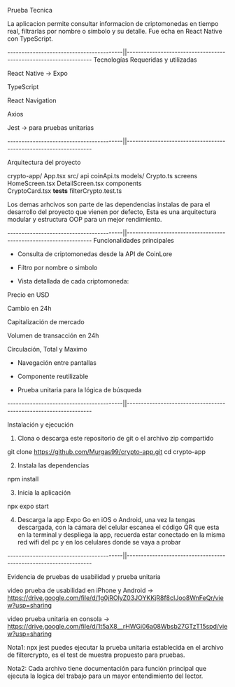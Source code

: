 Prueba Tecnica 

La aplicacion permite consultar informacion de criptomonedas en tiempo real, filtrarlas por nombre o símbolo y su detalle. Fue echa en React Native con TypeScript.

-----------------------------------------||-----------------------------------------------------------------
Tecnologías Requeridas y utilizadas

React Native -> Expo 

TypeScript

React Navigation

Axios

Jest -> para pruebas unitarias

-----------------------------------------||-----------------------------------------------------------------

Arquitectura del proyecto

crypto-app/
    App.tsx
    src/
        api
            coinApi.ts
         models/
            Crypto.ts
         screens
            HomeScreen.tsx
            DetailScreen.tsx
        components  
            CryptoCard.tsx
     __tests__
            filterCrypto.test.ts
            
Los demas arhcivos son parte de las dependencias instalas de para el desarrollo del proyecto que vienen por defecto, Esta es una arquitectura modular y estructura OOP para un mejor rendimiento.

-----------------------------------------||-----------------------------------------------------------------
Funcionalidades principales

- Consulta de criptomonedas desde la API de CoinLore

- Filtro por nombre o simbolo

-  Vista detallada de cada criptomoneda:

Precio en USD

Cambio en 24h

Capitalización de mercado

Volumen de transacción en 24h

Circulación, Total y Maximo

- Navegación entre pantallas 

- Componente  reutilizable

- Prueba unitaria para la lógica de búsqueda

-----------------------------------------||-----------------------------------------------------------------

Instalación y ejecución

1) Clona o descarga este repositorio de git o el archivo zip compartido

git clone https://github.com/Murgas99/crypto-app.git
cd crypto-app

2) Instala las dependencias 

npm install

3) Inicia la aplicación 


npx expo start

4) Descarga la app  Expo Go en iOS o Android, una vez la tengas descargada, con la cámara del celular escanea el código QR que esta en la terminal y despliega la app, recuerda estar conectado en la misma red wifi del pc y en los celulares donde se vaya a probar 


-----------------------------------------||-----------------------------------------------------------------


Evidencia de pruebas de usabilidad y prueba unitaria 


video prueba de usabilidad en iPhone y Android -> https://drive.google.com/file/d/1g0jROlyZ03JOYKKjR8f8cIJoo8WnFeQr/view?usp=sharing

video prueba unitaria en consola -> https://drive.google.com/file/d/1t5aX8__rHWGi06a08Wbsb27GTzT15spd/view?usp=sharing




Nota1: npx jest puedes ejecutar la prueba unitaria establecida en el archivo de filtercrypto, es el test de muestra propuesto para pruebas.

Nota2: Cada archivo tiene documentación para función principal que ejecuta la logica del trabajo para un mayor entendimiento del lector.
